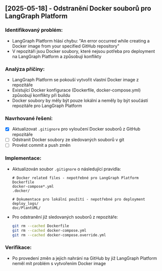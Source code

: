 ## [2025-05-18] - Odstranění Docker souborů pro LangGraph Platform

### Identifikovaný problém:
- LangGraph Platform hlásí chybu: "An error occurred while creating a Docker image from your specified GitHub repository"
- V repozitáři jsou Docker soubory, které nejsou potřeba pro deployment na LangGraph Platform a způsobují konflikty

### Analýza příčiny:
- LangGraph Platform se pokouší vytvořit vlastní Docker image z repozitáře
- Existující Docker konfigurace (Dockerfile, docker-compose.yml) způsobují konflikty při buildu
- Docker soubory by měly být pouze lokální a neměly by být součástí repozitáře pro LangGraph Platform

### Navrhované řešení:
- [x] Aktualizovat `.gitignore` pro vyloučení Docker souborů z GitHub repozitáře
- [ ] Odstranit Docker soubory ze sledovaných souborů v git
- [ ] Provést commit a push změn

### Implementace:
- Aktualizován soubor `.gitignore` o následující pravidla:
  ```
  # Docker related files - nepotřebné pro LangGraph Platform
  Dockerfile
  docker-compose*.yml
  .docker/
  
  # Dokumentace pro lokální použití - nepotřebné pro deployment
  deploy_logs/
  doc/PlantUML/
  ```

- Pro odstranění již sledovaných souborů z repozitáře:
  ```bash
  git rm --cached Dockerfile
  git rm --cached docker-compose.yml
  git rm --cached docker-compose.override.yml
  ```

### Verifikace:
- Po provedení změn a jejich nahrání na GitHub by již LangGraph Platform neměl mít problém s vytvořením Docker image

